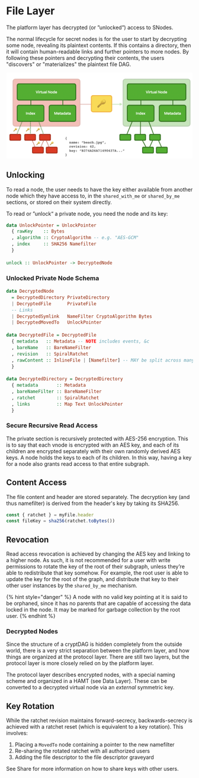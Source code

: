 # File Layer

The platform layer has decrypted \(or ”unlocked”\) access to SNodes.

The normal lifecycle for secret nodes is for the user to start by decrypting some node, revealing its plaintext contents. If this contains a directory, then it will contain human-readable links and further pointers to more nodes. By following these pointers and decrypting their contents, the users "discovers" or "materializes" the plaintext file DAG.

![](../../../.gitbook/assets/screen-shot-2021-06-09-at-20.56.16.png)

## Unlocking

To read a node, the user needs to have the key either available from another node which they have access to, in the `shared_with_me` or `shared_by_me` sections, or stored on their system directly.

To read or ”unlock“ a private node, you need the node and its key:

```haskell
data UnlockPointer = UnlockPointer
  { rawKey    :: Bytes
  , algorithm :: CryptoAlgorithm -- e.g. "AES-GCM"
  , index     :: SHA256 Namefilter
  }

unlock :: UnlockPointer -> DecryptedNode
```

### Unlocked Private Node Schema

```haskell
data DecryptedNode
  = DecryptedDirectory PrivateDirectory
  | DecryptedFile      PrivateFile
  -- Links
  | DecryptedSymlink   NameFilter CryptoAlgorithm Bytes
  | DecryptedMovedTo   UnlockPointer

data DecryptedFile = DecryptedFile
  { metadata   :: Metadata -- NOTE includes events, &c
  , bareName   :: BareNameFilter
  , revision   :: SpiralRatchet
  , rawContent :: InlineFile | [Namefilter] -- MAY be split across many sections to obscure files
  }

data DecryptedDirectory = DecryptedDirectory
  { metadata       :: Metadata
  , bareNameFilter :: BareNameFilter
  , ratchet        :: SpiralRatchet
  , links          :: Map Text UnlockPointer
  }
```

### Secure Recursive Read Access

The private section is recursively protected with AES-256 encryption. This is to say that each vnode is encrypted with an AES key, and each of its children are encrypted separately with their own randomly derived AES keys. A node holds the keys to each of its children. In this way, having a key for a node also grants read access to that entire subgraph.

## Content Access

The file content and header are stored separately. The decryption key \(and thus namefilter\) is derived from the header's key by taking its SHA256.

```javascript
const { ratchet } = myFile.header
const fileKey = sha256(ratchet.toBytes())
```

## Revocation

Read access revocation is achieved by changing the AES key and linking to a higher node. As such, it is not recommended for a user with write permissions to rotate the key of the root of their subgraph, unless they’re able to redistribute that key somehow. For example, the root user is able to update the key for the root of the graph, and distribute that key to their other user instances by the `shared_by_me` mechanism.

{% hint style="danger" %}
A node with no valid key pointing at it is said to be orphaned, since it has no parents that are capable of accessing the data locked in the node. It may be marked for garbage collection by the root user.
{% endhint %}

### Decrypted Nodes

Since the structure of a cryptDAG is hidden completely from the outside world, there is a very strict separation between the platform layer, and how things are organized at the protocol layer. There are still two layers, but the protocol layer is more closely relied on by the platform layer.

The protocol layer describes encrypted nodes, with a special naming scheme and organized in a HAMT \(see Data Layer\). These can be converted to a decrypted virtual node via an _external_ symmetric key.

## Key Rotation

While the ratchet revision maintains forward-secrecy, backwards-secrecy is achieved with a ratchet reset \(which is equivalent to a key rotation\). This involves:

1. Placing a `MovedTo` node containing a pointer to the new namefilter
2. Re-sharing the rotated ratchet with all authorized users
3. Adding the file descriptor to the file descriptor graveyard

See Share for more information on how to share keys with other users.



